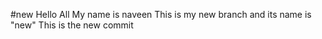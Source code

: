 #new
Hello All My name is naveen
This is my new branch and its name is "new"
This is the new commit

